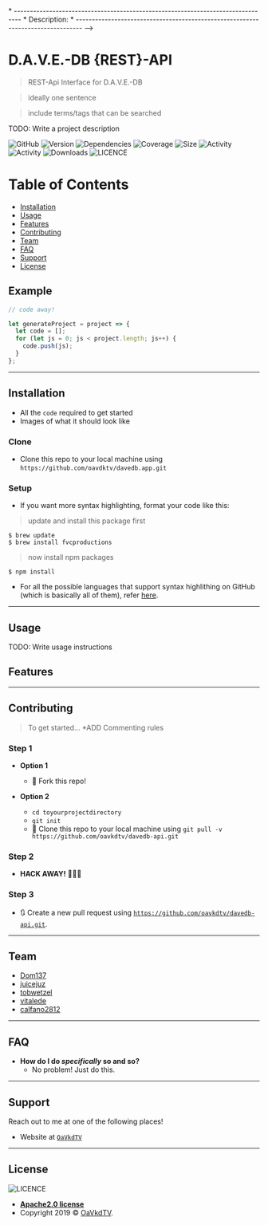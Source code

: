 <!--
* Copyright 2019 OpenAdvice & Vodafone SM-4.0_TV
*
* Licensed under the Apache License, Version 2.0 (the "License");
* you may not use this file except in compliance with the License.
* You may obtain a copy of the License at
*    http://www.apache.org/licenses/LICENSE-2.0
*
* Unless required by applicable law or agreed to in writing, software
* distributed under the License is distributed on an "AS IS" BASIS,
* WITHOUT WARRANTIES OR CONDITIONS OF ANY KIND, either express or implied.
* See the License for the specific language governing permissions and
* limitations under the License.
-->

<!-->
 * --------------------------------------------------------------------------------
 * Description:
 * --------------------------------------------------------------------------------
 -->

# D.A.V.E.-DB {REST}-API

> REST-Api Interface for D.A.V.E.-DB

> ideally one sentence

> include terms/tags that can be searched

TODO: Write a project description

<!-- https://shields.io/ -->

![GitHub](https://img.shields.io/cirrus/github/oavkdtv/davedb-api/master)
![Version](https://img.shields.io/github/package-json/v/oavkdtv/davedb-api)
![Dependencies](https://img.shields.io/librariesio/github/oavkdtv/davedb-api)
![Coverage](https://img.shields.io/github/languages/top/oavkdtv/davedv-api)
![Size](https://img.shields.io/github/repo-size/oavkdtv/davedb-api)
![Activity](https://img.shields.io/github/release-date/oavkdtv/davedb-api)
![Activity](https://img.shields.io/github/last-commit/oavkdtv/davedb-api)
![Downloads](https://img.shields.io/github/downloads/oavkdtv/davedb-api/total)
![LICENCE](https://img.shields.io/github/license/oavkdtv/davedb-api)

# Table of Contents

- [Installation](#installation)
- [Usage](#usage)
- [Features](#features)
- [Contributing](#contributing)
- [Team](#team)
- [FAQ](#faq)
- [Support](#support)
- [License](#license)

## Example

```javascript
// code away!

let generateProject = project => {
  let code = [];
  for (let js = 0; js < project.length; js++) {
    code.push(js);
  }
};
```

---

## Installation

- All the `code` required to get started
- Images of what it should look like

### Clone

- Clone this repo to your local machine using `https://github.com/oavdktv/davedb.app.git`

### Setup

- If you want more syntax highlighting, format your code like this:

> update and install this package first

```shell
$ brew update
$ brew install fvcproductions
```

> now install npm packages

```shell
$ npm install
```

- For all the possible languages that support syntax highlithing on GitHub (which is basically all of them), refer <a href="https://github.com/github/linguist/blob/master/lib/linguist/languages.yml" target="_blank">here</a>.

---

## Usage

TODO: Write usage instructions

## Features

---

## Contributing

> To get started... \*ADD Commenting rules

### Step 1

- **Option 1**

  - 🍴 Fork this repo!

- **Option 2**
  - `cd toyourprojectdirectory`
  - `git init`
  - 👯 Clone this repo to your local machine using `git pull -v https://github.com/oavkdtv/davedb-api.git`

### Step 2

- **HACK AWAY!** 🔨🔨🔨

### Step 3

- 🔃 Create a new pull request using <a href="https://github.com/oavkdtv/davedb-api.git" target="_blank">`https://github.com/oavkdtv/davedb-api.git`</a>.

---

## Team

- <a href="https://github.com/Dom137" target="_blank">Dom137</a>
- <a href="https://github.com/juicejuz" target="_blank">juicejuz</a>
- <a href="https://github.com/tobwetzel" target="_blank">tobwetzel</a>
- <a href="https://github.com/vitalede" target="_blank">vitalede</a>
- <a href="https://github.com/calfano2812" target="_blank">calfano2812</a>

---

## FAQ

- **How do I do _specifically_ so and so?**
  - No problem! Just do this.

---

## Support

Reach out to me at one of the following places!

- Website at <a href="https://github.com/oavdktv/davedb.api.git" target="_blank">`OaVkdTV`</a>

---

## License

![LICENCE](https://img.shields.io/github/license/oavkdtv/davedb-api)

- **[Apache2.0 license](http://www.apache.org/licenses/LICENSE-2.0)**
- Copyright 2019 © <a href="https://github.com/oavdktv/davedb.api.git" target="_blank">OaVkdTV</a>.
